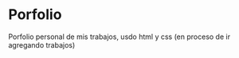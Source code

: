 # Porfolio
Porfolio personal de mis trabajos, usdo html y css (en proceso de ir agregando trabajos)
